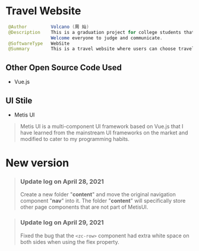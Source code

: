 # Travel Website
```java
 @Author         Volcano (周 灿)
 @Description    This is a graduation project for college students that I helped others to do. 
                 Welcome everyone to judge and communicate.
 @SoftwareType   WebSite
 @Summary        This is a travel website where users can choose travel routes and book hotel rooms on the platform.
```
## Other Open Source Code Used
- Vue.js
## UI Stile
- Metis UI
> Metis UI is a multi-component UI framework based on Vue.js that I have learned from the mainstream UI frameworks on the market and modified to cater to my programming habits.



# New version

> ### Update log on April 28, 2021
> Create a new folder "**content**" and move the original navigation component "**nav**" into it. The folder "**content**" will specifically store other page components that are not part of MetisUI.

> ### Update log on April 29, 2021
> Fixed the bug that the ```<zc-row>``` component had extra white space on both sides when using the flex property.
